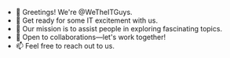 - 👋 Greetings! We're @WeTheITGuys.
- 👀 Get ready for some IT excitement with us.
- 🌱 Our mission is to assist people in exploring fascinating topics.
- 💞️ Open to collaborations—let's work together!
- 📫 Feel free to reach out to us.
<!---
WeTheITGuys/WeTheITGuys is a ✨ special ✨ repository because its `README.md` (this file) appears on your GitHub profile.
You can click the Preview link to take a look at your changes.
--->
